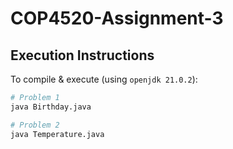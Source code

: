 # COP4520-Assignment-3


## Execution Instructions

To compile & execute (using `openjdk 21.0.2`):
```bash
# Problem 1
java Birthday.java

# Problem 2
java Temperature.java
```
